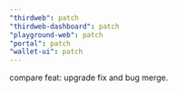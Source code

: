 ```yaml
---
"thirdweb": patch
"thirdweb-dashboard": patch
"playground-web": patch
"portal": patch
"wallet-ui": patch
---
```


compare feat: upgrade fix and bug merge.
